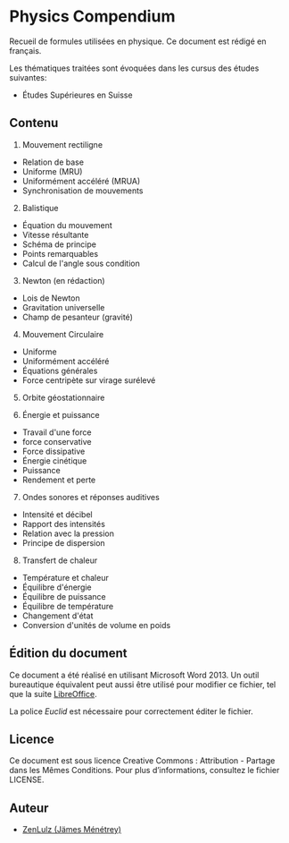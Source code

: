 # Physics Compendium

Recueil de formules utilisées en physique. Ce document est rédigé en français.

Les thématiques traitées sont évoquées dans les cursus des études suivantes:

- Études Supérieures en Suisse

## Contenu

1. Mouvement rectiligne
 - Relation de base
 - Uniforme (MRU)
 - Uniformément accéléré (MRUA)
 - Synchronisation de mouvements

2. Balistique
 - Équation du mouvement
 - Vitesse résultante
 - Schéma de principe
 - Points remarquables
 - Calcul de l'angle sous condition

3. Newton (en rédaction)
 - Lois de Newton
 - Gravitation universelle
 - Champ de pesanteur (gravité)
 
4. Mouvement Circulaire
 - Uniforme
 - Uniformément accéléré
 - Équations générales
 - Force centripète sur virage surélevé
 
5. Orbite géostationnaire
 
6. Énergie et puissance
 - Travail d'une force
 - force conservative
 - Force dissipative
 - Énergie cinétique
 - Puissance
 - Rendement et perte
 
7. Ondes sonores et réponses auditives
 - Intensité et décibel
 - Rapport des intensités
 - Relation avec la pression
 - Principe de dispersion

8. Transfert de chaleur
 - Température et chaleur
 - Équilibre d'énergie
 - Équilibre de puissance
 - Équilibre de température
 - Changement d'état
 - Conversion d'unités de volume en poids

## Édition du document

Ce document a été réalisé en utilisant Microsoft Word 2013. Un outil bureautique équivalent peut aussi être utilisé pour modifier ce fichier, tel que la suite [LibreOffice](https://www.libreoffice.org).

La police *Euclid* est nécessaire pour correctement éditer le fichier.

## Licence

Ce document est sous licence Creative Commons : Attribution - Partage dans les Mêmes Conditions.
Pour plus d’informations, consultez le fichier LICENSE.

## Auteur

- [ZenLulz (Jämes Ménétrey)](https://github.com/ZenLulz)
